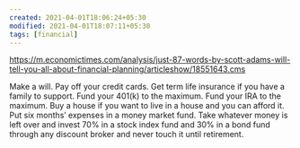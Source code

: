 ```yaml
---
created: 2021-04-01T18:06:24+05:30
modified: 2021-04-01T18:07:11+05:30
tags: [financial]
---
```


 https://m.economictimes.com/analysis/just-87-words-by-scott-adams-will-tell-you-all-about-financial-planning/articleshow/18551643.cms 
 
 Make a will. Pay off your credit cards. Get term life insurance if you have a family to support. Fund your 401(k) to the maximum. Fund your IRA to the maximum. Buy a house if you want to live in a house and you can afford it. Put six months’ expenses in a money market fund. Take whatever money is left over and invest 70% in a stock index fund and 30% in a bond fund through any discount broker and never touch it until retirement.
